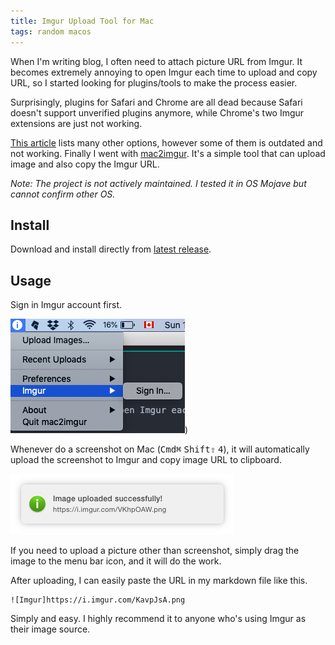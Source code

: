 ```yaml
---
title: Imgur Upload Tool for Mac
tags: random macos
---
```


When I'm writing blog, I often need to attach picture URL from Imgur. It becomes extremely annoying to open Imgur each time to upload and copy URL, so I started looking for plugins/tools to make the process easier.

Surprisingly, plugins for Safari and Chrome are all dead because Safari doesn't support unverified plugins anymore, while Chrome's two Imgur extensions are just not working.

[This article](https://help.imgur.com/hc/en-us/articles/209592766-Tools-for-Imgur) lists many other options, however some of them is outdated and not working. Finally I went with [mac2imgur](https://github.com/mileswd/mac2imgur). It's a simple tool that can upload image and also copy the Imgur URL.

*Note: The project is not actively maintained. I tested it in OS Mojave but cannot confirm other OS.*

## Install
Download and install directly from [latest release](https://github.com/mileswd/mac2imgur/releases/tag/b226).

## Usage
Sign in Imgur account first.

![Imgur](imgur1.png))

Whenever do a screenshot on Mac (<kbd>Cmd⌘</kbd> <kbd>Shift⇧</kbd> <kbd>4</kbd>), it will automatically upload the screenshot to Imgur and copy image URL to clipboard.

![Imgur](imgur2.png)

If you need to upload a picture other than screenshot, simply drag the image to the menu bar icon, and it will do the work.

After uploading, I can easily paste the URL in my markdown file like this.

```
![Imgur]https://i.imgur.com/KavpJsA.png
```

Simply and easy. I highly recommend it to anyone who's using Imgur as their image source.
